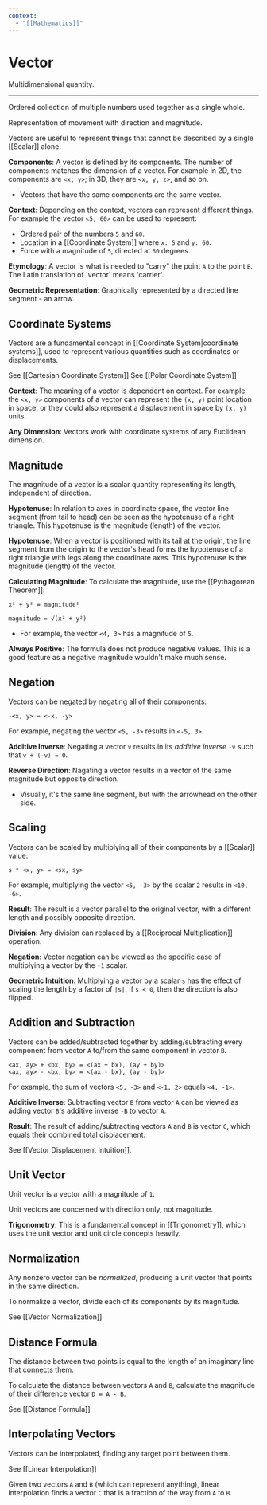 ```yaml
---
context:
  - "[[Mathematics]]"
---
```


# Vector

Multidimensional quantity.

---

Ordered collection of multiple numbers used together as a single whole.

Representation of movement with direction and magnitude.

Vectors are useful to represent things that cannot be described by a single [[Scalar]] alone.

**Components**: A vector is defined by its components. The number of components matches the dimension of a vector. For example in 2D, the components are `<x, y>`; in 3D, they are `<x, y, z>`, and so on.

- Vectors that have the same components are the same vector.

**Context**: Depending on the context, vectors can represent different things. For example the vector `<5, 60>` can be used to represent:

- Ordered pair of the numbers `5` and `60`.
- Location in a [[Coordinate System]] where `x: 5` and `y: 60`.
- Force with a magnitude of `5`, directed at `60` degrees.

**Etymology**: A vector is what is needed to "carry" the point `A` to the point `B`. The Latin translation of 'vector' means 'carrier'.

**Geometric Representation**: Graphically represented by a directed line segment - an arrow.

## Coordinate Systems

Vectors are a fundamental concept in [[Coordinate System|coordinate systems]], used to represent various quantities such as coordinates or displacements.

See [[Cartesian Coordinate System]]
See [[Polar Coordinate System]]

**Context**: The meaning of a vector is dependent on context. For example, the `<x, y>` components of a vector can represent the `(x, y)` point location in space, or they could also represent a displacement in space by `(x, y)` units.

**Any Dimension**: Vectors work with coordinate systems of any Euclidean dimension.

## Magnitude

The magnitude of a vector is a scalar quantity representing its length, independent of direction.

**Hypotenuse**: In relation to axes in coordinate space, the vector line segment (from tail to head) can be seen as the hypotenuse of a right triangle. This hypotenuse is the magnitude (length) of the vector.

**Hypotenuse**: When a vector is positioned with its tail at the origin, the line segment from the origin to the vector's head forms the hypotenuse of a right triangle with legs along the coordinate axes. This hypotenuse is the magnitude (length) of the vector.

**Calculating Magnitude**: To calculate the magnitude, use the [[Pythagorean Theorem]]:

```
x² + y² = magnitude²

magnitude = √(x² + y²)
```

- For example, the vector `<4, 3>` has a magnitude of `5`.

**Always Positive**: The formula does not produce negative values. This is a good feature as a negative magnitude wouldn't make much sense.

## Negation

Vectors can be negated by negating all of their components:

`-<x, y> = <-x, -y>`

For example, negating the vector `<5, -3>` results in `<-5, 3>`.

**Additive Inverse**: Negating a vector `v` results in its _additive inverse_ `-v` such that `v + (-v) = 0`.

**Reverse Direction**: Nagating a vector results in a vector of the same magnitude but opposite direction.

- Visually, it's the same line segment, but with the arrowhead on the other side.

## Scaling

Vectors can be scaled by multiplying all of their components by a [[Scalar]] value:

`s * <x, y> = <sx, sy>`

For example, multiplying the vector `<5, -3>` by the scalar `2` results in `<10, -6>`.

**Result**: The result is a vector parallel to the original vector, with a different length and possibly opposite direction.

**Division**: Any division can replaced by a [[Reciprocal Multiplication]] operation.

**Negation**: Vector negation can be viewed as the specific case of multiplying a vector by the `-1` scalar.

**Geometric Intuition**: Multiplying a vector by a scalar `s` has the effect of scaling the length by a factor of `|s|`. If `s < 0`, then the direction is also flipped.

## Addition and Subtraction

Vectors can be added/subtracted together by adding/subtracting every component from vector `A` to/from the same component in vector `B`.

```
<ax, ay> + <bx, by> = <(ax + bx), (ay + by)>
<ax, ay> - <bx, by> = <(ax - bx), (ay - by)>
```

For example, the sum of vectors `<5, -3>` and `<-1, 2>` equals `<4, -1>`.

**Additive Inverse**: Subtracting vector `B` from vector `A` can be viewed as adding vector `B`'s additive inverse `-B` to vector `A`.

**Result**: The result of adding/subtracting vectors `A` and `B` is vector `C`, which equals their combined total displacement.

See [[Vector Displacement Intuition]].

## Unit Vector

Unit vector is a vector with a magnitude of `1`.

Unit vectors are concerned with direction only, not magnitude.

**Trigonometry**: This is a fundamental concept in [[Trigonometry]], which uses the unit vector and unit circle concepts heavily.

## Normalization

Any nonzero vector can be _normalized_, producing a unit vector that points in the same direction.

To normalize a vector, divide each of its components by its magnitude.

See [[Vector Normalization]]

## Distance Formula

The distance between two points is equal to the length of an imaginary line that connects them.

To calculate the distance between vectors `A` and `B`, calculate the magnitude of their difference vector `D = A - B`.

See [[Distance Formula]]

## Interpolating Vectors

Vectors can be interpolated, finding any target point between them.

See [[Linear Interpolation]]

Given two vectors `A` and `B` (which can represent anything), linear interpolation finds a vector `C` that is a fraction of the way from `A` to `B`.
